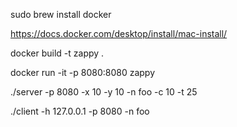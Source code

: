 <!-- MACOS -->

<!-- installing docker -->
sudo brew install docker

<!-- il faut installer Docker Desktop car MACOS c'est garbage -->
https://docs.docker.com/desktop/install/mac-install/

<!-- il faut créer l'image zappy -->
<!-- pour vérifier qu'elle existe : cmd : docker images -->
docker build -t zappy .

<!-- il faut lancer l'image dans un container -->
docker run -it -p 8080:8080 zappy

<!-- docker run -it -p 8080:8080 -e SERVER_ARGS="-p 8080 -x 10 -y 10 -n foo -c 10 -t 25" zappy -->

<!-- cmd pour lancer le serveur -->
./server -p 8080 -x 10 -y 10 -n foo -c 10 -t 25
<!-- cmd pour lancer le client (en dehors du container) -->
./client -h 127.0.0.1 -p 8080 -n foo
